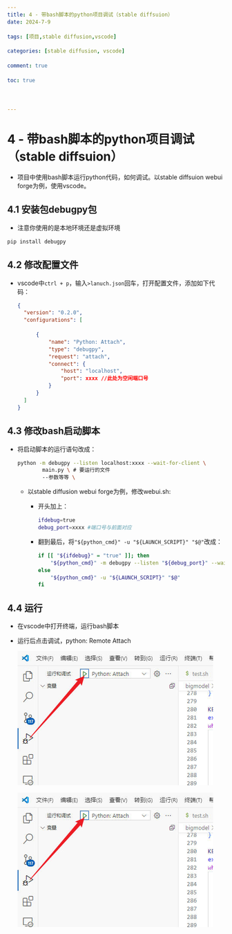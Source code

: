 ```yaml
---
title: 4 - 带bash脚本的python项目调试（stable diffsuion）
date: 2024-7-9

tags: [项目,stable diffusion,vscode]

categories: [stable diffusion, vscode]

comment: true

toc: true



---
```


#
<!--more-->



# 4 - 带bash脚本的python项目调试（stable diffsuion）



- 项目中使用bash脚本运行python代码，如何调试。以stable diffsuion webui forge为例，使用vscode。



## 4.1 安装包debugpy包

- 注意你使用的是本地环境还是虚拟环境

```bash
pip install debugpy
```



## 4.2 修改配置文件

- vscode中`ctrl + p`，输入`>lanuch.json`回车，打开配置文件，添加如下代码：

  ```json
  {
  	"version": "0.2.0",
  	"configurations": [
  
  		{
  			"name": "Python: Attach",
  			"type": "debugpy",
  			"request": "attach",
  			"connect": {
  				"host": "localhost",
  				"port": xxxx //此处为空闲端口号
  			}
  		}
  	]
  } 
  
  ```

  

## 4.3 修改bash启动脚本

- 将启动脚本的运行语句改成：

  ```bash
  python -m debugpy --listen localhost:xxxx --wait-for-client \
          main.py \ # 要运行的文件
          --参数等等 \
  ```

  - 以stable diffusion webui forge为例，修改webui.sh:

    - 开头加上：

      ```bash
      ifdebug=true
      debug_port=xxxx #端口号与前面对应
      ```

    - 翻到最后，将`"${python_cmd}" -u "${LAUNCH_SCRIPT}" "$@"`改成：

      ```bash
      if [[ "${ifdebug}" = "true" ]]; then
          "${python_cmd}" -m debugpy --listen "${debug_port}" --wait-for-client "${LAUNCH_SCRIPT}" "$@"
      else
          "${python_cmd}" -u "${LAUNCH_SCRIPT}" "$@"
      fi
      ```

      

## 4.4 运行

- 在vscode中打开终端，运行bash脚本

- 运行后点击调试，python: Remote Attach

  ![](../../../../themes/yilia/source/img/project/stable_diffusion/17.jpg)

  ![](img/project/stable_diffusion/17.jpg)